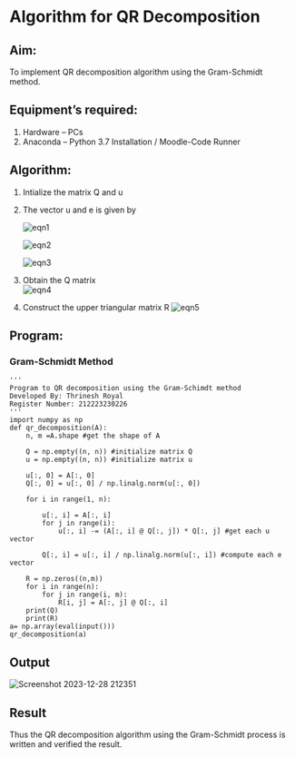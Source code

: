 # Algorithm for QR Decomposition
## Aim:
To implement QR decomposition algorithm using the Gram-Schmidt method.
## Equipment’s required:
1.	Hardware – PCs
2.	Anaconda – Python 3.7 Installation / Moodle-Code Runner
## Algorithm:
1.	Intialize the matrix Q and u
2.	The vector u and e is given by

    ![eqn1](./ex4.jpg)

    ![eqn2](./ex6.jpg)

    ![eqn3](./ex3.jpg)

3.	Obtain the Q matrix   
    ![eqn4](./ex1.jpg)
4.	Construct the upper triangular matrix R
    ![eqn5](./ex2.jpg)



## Program:
### Gram-Schmidt Method
```
'''
Program to QR decomposition using the Gram-Schimdt method
Developed By: Thrinesh Royal
Register Number: 212223230226
'''
import numpy as np
def qr_decomposition(A):
    n, m =A.shape #get the shape of A
    
    Q = np.empty((n, n)) #initialize matrix Q
    u = np.empty((n, n)) #initialize matrix u
    
    u[:, 0] = A[:, 0]
    Q[:, 0] = u[:, 0] / np.linalg.norm(u[:, 0])
    
    for i in range(1, n):
        
        u[:, i] = A[:, i]
        for j in range(i):
            u[:, i] -= (A[:, i] @ Q[:, j]) * Q[:, j] #get each u vector
        
        Q[:, i] = u[:, i] / np.linalg.norm(u[:, i]) #compute each e vector
        
    R = np.zeros((n,m))
    for i in range(n):
        for j in range(i, m):
            R[i, j] = A[:, j] @ Q[:, i]
    print(Q)
    print(R)
a= np.array(eval(input()))
qr_decomposition(a)
```

## Output
![Screenshot 2023-12-28 212351](https://github.com/Thrineshroyal/QRdecomposition/assets/145741928/6fafa249-e152-410d-a9d1-d92689347b9e)

## Result
Thus the QR decomposition algorithm using the Gram-Schmidt process is written and verified the result.
